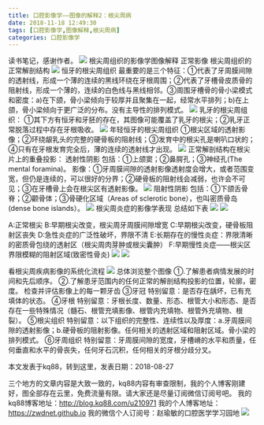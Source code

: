 ```yaml
---
title: 口腔影像学——图像的解释2：根尖周病
date: 2018-11-18 12:49:30
tags: [口腔影像学,图像解释,根尖周病]
categories: 口腔影像学
---
```

读书笔记，感谢作者。
![](https://zymblog-1258069789.cos.ap-chengdu.myqcloud.com/blog0022-kqyxx-txjs-gjzb/01.jpg)
根尖周组织的影像学图像解释
正常影像
根尖周组织的正常解剖结构
![](https://zymblog-1258069789.cos.ap-chengdu.myqcloud.com/blog0022-kqyxx-txjs-gjzb/02.jpg)
恒牙的根尖周组织
最重要的是三个特征：①代表了牙周膜间隙的透射线，形成一个薄的连续的黑线环绕在牙根周围；②代表了牙槽骨皮质骨的阻射线，形成一个薄的，连续的白色线与黑线相邻。③周围牙槽骨的骨小梁模式和密度：a)在下颌，骨小梁倾向于较厚并且聚集在一起，经常水平排列；b)在上颌，骨小梁倾向于更广泛的分布。没有主导性的排列模式。
![](https://zymblog-1258069789.cos.ap-chengdu.myqcloud.com/blog0022-kqyxx-txjs-gjzb/03.jpg)
乳牙的根尖周组织：
①其下方有恒牙和牙胚的存在，其图像可能覆盖了乳牙的根尖；②乳牙正常脱落过程中存在牙根吸收。
![](https://zymblog-1258069789.cos.ap-chengdu.myqcloud.com/blog0022-kqyxx-txjs-gjzb/04.jpg)
年轻恒牙的根尖周组织
①根尖区域的透射影像；②环绕龈乳头的完整的硬骨板的阻射线；③发育中的根尖孔是喇叭口状的；④只有在牙根发育完全后，薄的连续的透射线才出现。
![](https://zymblog-1258069789.cos.ap-chengdu.myqcloud.com/blog0022-kqyxx-txjs-gjzb/05.jpg)
正常解剖结构在根尖片上的重叠投影：
透射性阴影
包括：①上颌窦；②鼻腭孔；③神经孔(The mental foramina)。
影像：①牙周膜间隙的透射影像透射度会增大，或者范围变宽，但仍是连续的，可以很好的分界；②硬骨板的阻射线会减弱，也许会不可见；③在牙槽骨上会在根尖区有透射影像。
![](https://zymblog-1258069789.cos.ap-chengdu.myqcloud.com/blog0022-kqyxx-txjs-gjzb/06.jpg)
阻射性阴影
包括：①下颌舌骨脊；②颧骨体；③骨硬化区域（Areas of sclerotic bone），也叫密质骨岛(dense bone islands）。
![](https://zymblog-1258069789.cos.ap-chengdu.myqcloud.com/blog0022-kqyxx-txjs-gjzb/07.jpg)
根尖周炎症的影像学表现
总结如下表
![](https://zymblog-1258069789.cos.ap-chengdu.myqcloud.com/blog0022-kqyxx-txjs-gjzb/08.jpg)
![](https://zymblog-1258069789.cos.ap-chengdu.myqcloud.com/blog0022-kqyxx-txjs-gjzb/09.jpg)

A:正常根尖  B:早期根尖改变，根尖周牙周膜间隙增宽 C:早期根尖改变，硬骨板阻射区丧失
D:急性炎症的广泛性破坏，界限不清 E:长期存在的慢性炎症：界限清晰的密质骨包绕的透射区（根尖周肉芽肿或根尖囊肿） F:早期慢性炎症——根尖区界限模糊的阻射区域(致密性骨炎)
![](https://zymblog-1258069789.cos.ap-chengdu.myqcloud.com/blog0022-kqyxx-txjs-gjzb/10.jpg)
![](https://zymblog-1258069789.cos.ap-chengdu.myqcloud.com/blog0022-kqyxx-txjs-gjzb/11.jpg)

看根尖周疾病影像的系统化流程
![](https://zymblog-1258069789.cos.ap-chengdu.myqcloud.com/blog0022-kqyxx-txjs-gjzb/12.jpg)
总体浏览整个图像
①.了解患者病情发展的时间和先后顺序。
②.了解患牙范围内的任何正常的解剖结构投影的位置，轮廓，密度。
检查并评估影像上的每一颗牙齿
③牙冠
特别留意：是否存在龋坏，已有充填体的状态。
④牙根
特别留意：牙根长度、数量、形态、根管大小和形态、是否存在一些特殊情况（髓石、根管充填影像、根管内充填物、根管外充填物、根裂）。
⑤根尖组织
特别留意：以下组织的完整性、连续性以及厚度：a.牙周膜间隙的透射影像；b.硬骨板的阻射影像。任何相关的透射区域和阻射区域。骨小梁的排列模式。
⑥牙周组织
特别留意：牙周膜间隙的宽度，牙槽嵴的水平和质量，任何垂直和水平的骨丧失，任何牙石沉积，任何相关的牙根分歧分叉。

本文发表于kq88，转到这里，发表日期：2018-08-27

三个地方的文章内容是大致一致的，kq88内容有审查限制，我的个人博客刚建好，图全部存在云里，免费流量有限。请大家还是尽量订阅微信订阅号吧。
我的kq88博客地址：http://blog.kq88.com/u210971
我的个人博客地址：https://zwdnet.github.io
我的微信个人订阅号：赵瑜敏的口腔医学学习园地
![](https://zymblog-1258069789.cos.ap-chengdu.myqcloud.com/other/wx.jpg)

